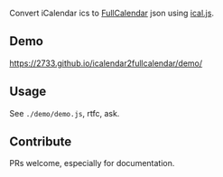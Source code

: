 Convert iCalendar ics to [FullCalendar][0] json using [ical.js][1].

Demo
----
https://2733.github.io/icalendar2fullcalendar/demo/

Usage
-----
See `./demo/demo.js`, rtfc, ask.

Contribute
----------
PRs welcome, especially for documentation.


[0]: http://fullcalendar.io/
[1]: https://mozilla-comm.github.io/ical.js/
